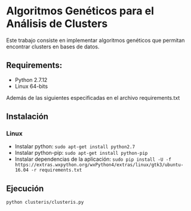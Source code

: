 # Algoritmos Genéticos para el Análisis de Clusters

Este trabajo consiste en implementar algoritmos genéticos que permitan encontrar clusters en bases de datos.

## Requirements:
* Python 2.7.12
* Linux 64-bits

Además de las siguientes especificadas en el archivo requirements.txt

## Instalación

### Linux

 * Instalar python: `sudo apt-get install python2.7`
 * Instalar python-pip: `sudo apt-get install python-pip`
 * Instalar dependencias de la aplicación: `sudo pip install -U -f https://extras.wxpython.org/wxPython4/extras/linux/gtk3/ubuntu-16.04 -r requirements.txt`

## Ejecución

```python clusteris/clusteris.py```
